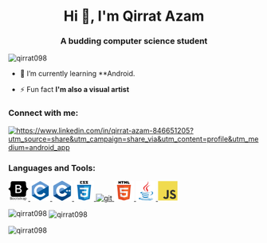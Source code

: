 <h1 align="center">Hi 👋, I'm Qirrat Azam</h1>
<h3 align="center">A budding computer science student</h3>



<p align="left"> <img src="https://komarev.com/ghpvc/?username=qirrat098&label=Profile%20views&color=0e75b6&style=flat" alt="qirrat098" /> </p>

- 🌱 I’m currently learning **Android.

- ⚡ Fun fact **I'm also a visual artist**

<h3 align="left">Connect with me:</h3>
<p align="left">
<a href="https://linkedin.com/in/https://www.linkedin.com/in/qirrat-azam-846651205?utm_source=share&utm_campaign=share_via&utm_content=profile&utm_medium=android_app" target="blank"><img align="center" src="https://raw.githubusercontent.com/rahuldkjain/github-profile-readme-generator/master/src/images/icons/Social/linked-in-alt.svg" alt="https://www.linkedin.com/in/qirrat-azam-846651205?utm_source=share&utm_campaign=share_via&utm_content=profile&utm_medium=android_app" height="30" width="40" /></a>
</p>

<h3 align="left">Languages and Tools:</h3>
<p align="left"> <a href="https://getbootstrap.com" target="_blank" rel="noreferrer"> <img src="https://raw.githubusercontent.com/devicons/devicon/master/icons/bootstrap/bootstrap-plain-wordmark.svg" alt="bootstrap" width="40" height="40"/> </a> <a href="https://www.cprogramming.com/" target="_blank" rel="noreferrer"> <img src="https://raw.githubusercontent.com/devicons/devicon/master/icons/c/c-original.svg" alt="c" width="40" height="40"/> </a> <a href="https://www.w3schools.com/cpp/" target="_blank" rel="noreferrer"> <img src="https://raw.githubusercontent.com/devicons/devicon/master/icons/cplusplus/cplusplus-original.svg" alt="cplusplus" width="40" height="40"/> </a> <a href="https://www.w3schools.com/css/" target="_blank" rel="noreferrer"> <img src="https://raw.githubusercontent.com/devicons/devicon/master/icons/css3/css3-original-wordmark.svg" alt="css3" width="40" height="40"/> </a> <a href="https://git-scm.com/" target="_blank" rel="noreferrer"> <img src="https://www.vectorlogo.zone/logos/git-scm/git-scm-icon.svg" alt="git" width="40" height="40"/> </a> <a href="https://www.w3.org/html/" target="_blank" rel="noreferrer"> <img src="https://raw.githubusercontent.com/devicons/devicon/master/icons/html5/html5-original-wordmark.svg" alt="html5" width="40" height="40"/> </a> <a href="https://www.java.com" target="_blank" rel="noreferrer"> <img src="https://raw.githubusercontent.com/devicons/devicon/master/icons/java/java-original.svg" alt="java" width="40" height="40"/> </a> <a href="https://developer.mozilla.org/en-US/docs/Web/JavaScript" target="_blank" rel="noreferrer"> <img src="https://raw.githubusercontent.com/devicons/devicon/master/icons/javascript/javascript-original.svg" alt="javascript" width="40" height="40"/> </a> 

<p><img align="left" src="https://github-readme-stats.vercel.app/api/top-langs?username=qirrat098&show_icons=true&locale=en&layout=compact" alt="qirrat098" /></p>

<p>&nbsp;<img align="center" src="https://github-readme-stats.vercel.app/api?username=qirrat098&show_icons=true&locale=en" alt="qirrat098" /></p>

<p><img align="center" src="https://github-readme-streak-stats.herokuapp.com/?user=qirrat098&" alt="qirrat098" /></p>
